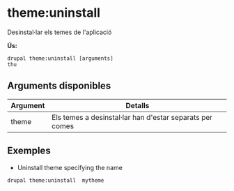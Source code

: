 # theme:uninstall
Desinstal·lar els temes de l'aplicació

**Ús:**
```
drupal theme:uninstall [arguments]
thu
```

## Arguments disponibles
Argument | Detalls
---------|-------------
theme | Els temes a desinstal·lar han d'estar separats per comes

## Exemples
* Uninstall theme specifying the name
```
drupal theme:uninstall  mytheme
```
